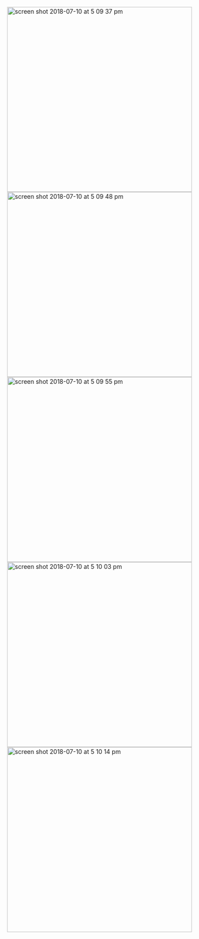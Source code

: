 <p float="left">
<img width="432" height=”600” alt="screen shot 2018-07-10 at 5 09 37 pm" src="https://user-images.githubusercontent.com/41017424/42540602-be6aeabe-8464-11e8-804c-b45d94302665.png">
<img width="432" height=”600” alt="screen shot 2018-07-10 at 5 09 48 pm" src="https://user-images.githubusercontent.com/41017424/42540604-bf826e72-8464-11e8-973c-2092f845aaa2.png">
<img width="432" height=”600” alt="screen shot 2018-07-10 at 5 09 55 pm" src="https://user-images.githubusercontent.com/41017424/42540605-c0637c8c-8464-11e8-9cab-6965ed2a8dc0.png">
<img width="432" height=”600” alt="screen shot 2018-07-10 at 5 10 03 pm" src="https://user-images.githubusercontent.com/41017424/42540608-c12f3a20-8464-11e8-82ff-dfd4243a9b4c.png">
<img width="432" height=”600” alt="screen shot 2018-07-10 at 5 10 14 pm" src="https://user-images.githubusercontent.com/41017424/42540609-c1f86eea-8464-11e8-8a3c-9389c9ec9974.png">

</p>
